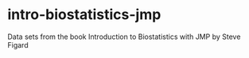 # intro-biostatistics-jmp
Data sets from the book Introduction to Biostatistics with JMP by Steve Figard
